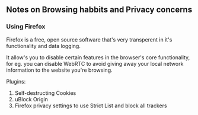 ## Notes on Browsing habbits and Privacy concerns

### Using Firefox
Firefox is a free, open source software that's very transperent in it's functionality and data logging.

It allow's you to disable certain features in the browser's core functionality, for eg. you can disable WebRTC to avoid giving away your local network information to the website you're browsing.

Plugins:
1. Self-destructing Cookies
2. uBlock Origin
2. Firefox privacy settings to use Strict List and block all trackers

